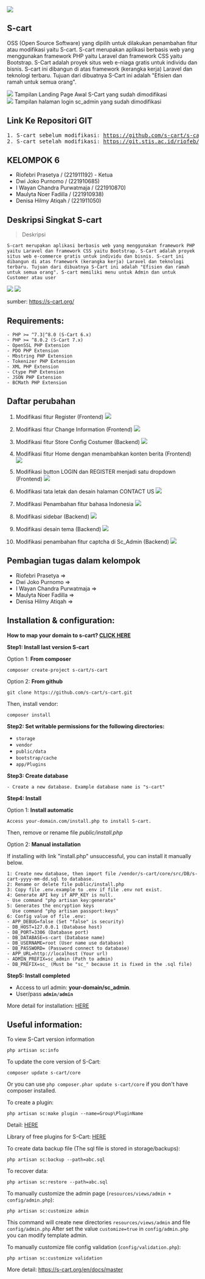 <img src="https://static.s-cart.org/guide/info/s-cart-content.jpg">

## <b>S-cart</b>

OSS (Open Source Software) yang dipilih untuk dilakukan penambahan fitur atau modifikasi yaitu S-cart. S-cart merupakan aplikasi berbasis web yang menggunakan framework PHP yaitu Laravel dan framework CSS yaitu Bootstrap. S-Cart adalah proyek situs web e-niaga gratis untuk individu dan bisnis. S-cart ini dibangun di atas framework (kerangka kerja) Laravel dan teknologi terbaru. Tujuan dari dibuatnya S-Cart ini adalah "Efisien dan ramah untuk semua orang".

<img src="https://raw.githubusercontent.com/rii92/laporan_ppl_kelompok6/main/assets/images/frontend/landingpage1.png">
Tampilan Landing Page Awal S-Cart yang sudah dimodifikasi
<br>

<img src="https://raw.githubusercontent.com/rii92/laporan_ppl_kelompok6/main/assets/images/frontend/login.png">
Tampilan halaman login sc_admin yang sudah dimodifikasi
<br>

## <b>Link Ke Repositori GIT</b>

<pre>
1. S-cart sebelum modifikasi: <a href="https://github.com/s-cart/s-cart">https://github.com/s-cart/s-cart</a>
2. S-cart setelah modifikasi: <a href="https://git.stis.ac.id/riofeb/s-cart">https://git.stis.ac.id/riofeb/s-cart</a>
</pre>

## <b>KELOMPOK 6</b>

- Riofebri Prasetya / (221911192) - Ketua
- Dwi Joko Purnomo / (221910685)
- I Wayan Chandra Purwatmaja / (221910870)
- Maulyta Noer Fadilla / (221910938)
- Denisa Hilmy Atiqah / (221911050)

## <b>Deskripsi Singkat S-cart</b>

> Deskripsi

```
S-cart merupakan aplikasi berbasis web yang menggunakan framework PHP yaitu Laravel dan framework CSS yaitu Bootstrap. S-Cart adalah proyek situs web e-commerce gratis untuk individu dan bisnis. S-cart ini dibangun di atas framework (kerangka kerja) Laravel dan teknologi terbaru. Tujuan dari dibuatnya S-Cart ini adalah "Efisien dan ramah untuk semua orang". S-cart memiliki menu untuk Admin dan untuk Customer atau user
```

<img src="https://s-cart.org/data/30/shop-list.jpg?v=1">
<img src="https://s-cart.org/data/30/admin-dashboard.jpg?v=1">

sumber: <a href="https://s-cart.org/">https://s-cart.org/</a>

## <b>Requirements:</b>

```
- PHP >= ^7.3|^8.0 (S-Cart 6.x)
- PHP >= ^8.0.2 (S-Cart 7.x)
- OpenSSL PHP Extension
- PDO PHP Extension
- Mbstring PHP Extension
- Tokenizer PHP Extension
- XML PHP Extension
- Ctype PHP Extension
- JSON PHP Extension
- BCMath PHP Extension
```

## <b>Daftar perubahan</b>

1. Modifikasi fitur Register (Frontend)
   <img src="https://raw.githubusercontent.com/rii92/laporan_ppl_kelompok6/main/assets/images/fitur_1.png">
   <br>

2. Modifikasi fitur Change Information (Frontend)
   <img src="https://raw.githubusercontent.com/rii92/laporan_ppl_kelompok6/main/assets/images/fitur_2.png">
   <br>

3. Modifikasi fitur Store Config Costumer (Backend)
   <img src="https://raw.githubusercontent.com/rii92/laporan_ppl_kelompok6/main/assets/images/fitur_3.png">
   <br>

4. Modifikasi fitur Home dengan menambahkan konten berita (Frontend)
   <img src="https://raw.githubusercontent.com/rii92/laporan_ppl_kelompok6/main/assets/images/fitur_4.png">
   <br>

5. Modifikasi button LOGIN dan REGISTER menjadi satu dropdown (Frontend)
   <img src="https://raw.githubusercontent.com/rii92/laporan_ppl_kelompok6/main/assets/images/fitur_5.png">
   <br>

6. Modifikasi tata letak dan desain halaman CONTACT US
   <img src="https://raw.githubusercontent.com/rii92/laporan_ppl_kelompok6/main/assets/images/fitur_6.png">
   <br>

7. Modifikasi Penambahan fitur bahasa Indonesia
   <img src="https://raw.githubusercontent.com/rii92/laporan_ppl_kelompok6/main/assets/images/fitur_7.png">

8. Modifikasi sidebar (Backend)
   <img src="https://raw.githubusercontent.com/rii92/laporan_ppl_kelompok6/main/assets/images/fitur_8.jpeg">
   <br>

9. Modifikasi desain tema (Backend)
   <img src="https://raw.githubusercontent.com/rii92/laporan_ppl_kelompok6/main/assets/images/fitur_9.jpeg">
   <br>

10. Modifikasi penambahan fitur captcha di Sc_Admin (Backend)
    <img src="https://raw.githubusercontent.com/rii92/laporan_ppl_kelompok6/main/assets/images/fitur_10.jpeg">
    <br>

## <b>Pembagian tugas dalam kelompok</b>

- Riofebri Prasetya =>
- Dwi Joko Purnomo =>
- I Wayan Chandra Purwatmaja =>
- Maulyta Noer Fadilla =>
- Denisa Hilmy Atiqah =>

## <b>Installation & configuration:</b>

<b>How to map your domain to s-cart? <a href="https://s-cart.org/en/docs/master/installation.html">CLICK HERE</a></b>

**Step1: Install last version S-cart**

Option 1: **From composer**

```
composer create-project s-cart/s-cart
```

Option 2: **From github**

```
git clone https://github.com/s-cart/s-cart.git
```

Then, install vendor:

```
composer install
```

**Step2: Set writable permissions for the following directories:**

- <code>storage</code>
- <code>vendor</code>
- <code>public/data</code>
- <code>bootstrap/cache</code>
- <code>app/Plugins</code>

**Step3: Create database**

```
- Create a new database. Example database name is "s-cart"
```

**Step4: Install**

Option 1: **Install automatic**

```
Access your-domain.com/install.php to install S-cart.
```

Then, remove or rename file _public/install.php_

Option 2: **Manual installation**

If installing with link "install.php" unsuccessful, you can install it manually below.

```
1: Create new database, then import file /vendor/s-cart/core/src/DB/s-cart-yyyy-mm-dd.sql to database.
2: Rename or delete file public/install.php
3: Copy file .env.example to .env if file .env not exist.
4: Generate API key if APP_KEY is null.
- Use command "php artisan key:generate"
5: Generates the encryption keys
  Use command "php artisan passport:keys"
6: Config value of file .env:
- APP_DEBUG=false (Set "false" is security)
- DB_HOST=127.0.0.1 (Database host)
- DB_PORT=3306 (Database port)
- DB_DATABASE=s-cart (Database name)
- DB_USERNAME=root (User name use database)
- DB_PASSWORD= (Password connect to database)
- APP_URL=http://localhost (Your url)
- ADMIN_PREFIX=sc_admin (Path to admin)
- DB_PREFIX=sc_ (Must be "sc_" because it is fixed in the .sql file)
```

**Step5: Install completed**

- Access to url admin: <b>your-domain/sc_admin</b>.
- User/pass <code><b>admin</b>/<b>admin</b></code>

More detail for installation: <a href="https://s-cart.org/en/docs/master/installation.html">HERE</a>

## <b>Useful information:</b>

To view S-Cart version information

`php artisan sc:info`

To update the core version of S-Cart:

`composer update s-cart/core`

Or you can use `php composer.phar update s-cart/core` if you don't have composer installed.

To create a plugin:

`php artisan sc:make plugin --name=Group\PluginName`

Detail: <a href="https://s-cart.org/en/docs/master/how-to-install-module-extension.html">HERE</a>

Library of free plugins for S-Cart: <a href="https://s-cart.org/en/plugin.html">HERE</a>

To create data backup file (The sql file is stored in storage/backups):

`php artisan sc:backup --path=abc.sql`

To recover data:

`php artisan sc:restore --path=abc.sql`

To manually customize the admin page (<code>resources/views/admin + config/admin.php</code>):

`php artisan sc:customize admin`

This command will create new directories `resources/views/admin` and file `config/admin.php`
After set the value `customize=true` in `config/admin.php` you can modify template admin.

To manually customize file config validation (<code>config/validation.php</code>):

`php artisan sc:customize validation`

More detail: https://s-cart.org/en/docs/master
